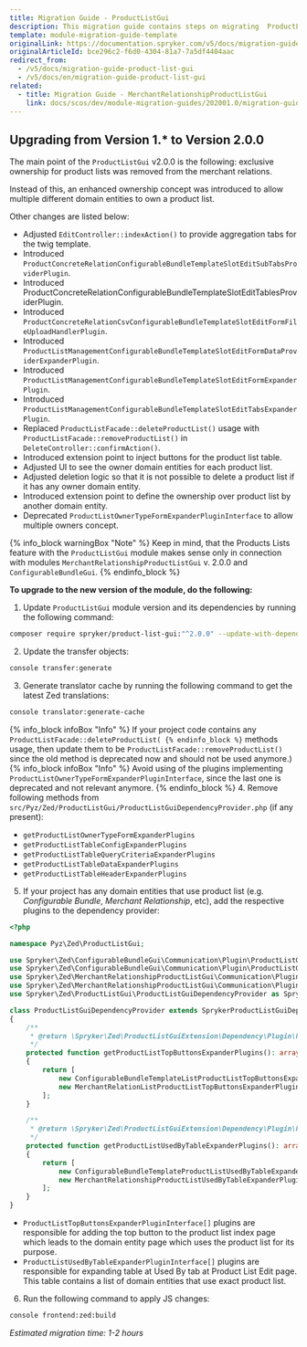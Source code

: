 ```yaml
---
title: Migration Guide - ProductListGui
description: This migration guide contains steps on migrating  ProductListGui to the major release versions.
template: module-migration-guide-template
originalLink: https://documentation.spryker.com/v5/docs/migration-guide-product-list-gui
originalArticleId: bce296c2-f6d0-4304-81a7-7a5df4404aac
redirect_from:
  - /v5/docs/migration-guide-product-list-gui
  - /v5/docs/en/migration-guide-product-list-gui
related:
  - title: Migration Guide - MerchantRelationshipProductListGui
    link: docs/scos/dev/module-migration-guides/202001.0/migration-guide-merchantrelationshipproductlistgui.html
---
```


## Upgrading from Version 1.* to Version 2.0.0
The main point of the `ProductListGui` v2.0.0 is the following: exclusive ownership for product lists was removed from the merchant relations.

Instead of this, an enhanced ownership concept was introduced to allow multiple different domain entities to own a product list.

Other changes are listed below:

* Adjusted `EditController::indexAction()` to provide aggregation tabs for the twig template.
* Introduced `ProductConcreteRelationConfigurableBundleTemplateSlotEditSubTabsProviderPlugin`.
* Introduced ProductConcreteRelationConfigurableBundleTemplateSlotEditTablesProviderPlugin.
* Introduced `ProductConcreteRelationCsvConfigurableBundleTemplateSlotEditFormFileUploadHandlerPlugin`.
* Introduced `ProductListManagementConfigurableBundleTemplateSlotEditFormDataProviderExpanderPlugin`.
* Introduced `ProductListManagementConfigurableBundleTemplateSlotEditFormExpanderPlugin`.
* Introduced `ProductListManagementConfigurableBundleTemplateSlotEditTabsExpanderPlugin`.
* Replaced `ProductListFacade::deleteProductList()` usage with `ProductListFacade::removeProductList()` in `DeleteController::confirmAction()`.
* Introduced extension point to inject buttons for the product list table.
* Adjusted UI to see the owner domain entities for each product list.
* Adjusted deletion logic so that it is not possible to delete a product list if it has any owner domain entity.
* Introduced extension point to define the ownership over product list by another domain entity.
* Deprecated `ProductListOwnerTypeFormExpanderPluginInterface` to allow multiple owners concept.

{% info_block warningBox "Note" %}
Keep in mind, that the Products Lists feature with the `ProductListGui` module makes sense only in connection with modules `MerchantRelationshipProductListGui` v. 2.0.0 and `ConfigurableBundleGui`.
{% endinfo_block %}

**To upgrade to the new version of the module, do the following:**

1. Update `ProductListGui` module version and its dependencies by running the following command:
```bash
composer require spryker/product-list-gui:"^2.0.0" --update-with-dependencies
```
2. Update the transfer objects:
```bash
console transfer:generate
```
3. Generate translator cache by running the following command to get the latest Zed translations:
```bash
console translator:generate-cache
```
{% info_block infoBox "Info" %}
If your project code contains any `ProductListFacade::deleteProductList(
{% endinfo_block %}` methods usage, then update them to be `ProductListFacade::removeProductList()` since the old method is deprecated now and should not be used anymore.)
{% info_block infoBox "Info" %}
Avoid using of the plugins implementing `ProductListOwnerTypeFormExpanderPluginInterface`, since the last one is deprecated and not relevant anymore.
{% endinfo_block %}
4. Remove following methods from `src/Pyz/Zed/ProductListGui/ProductListGuiDependencyProvider.php` (if any present):

* `getProductListOwnerTypeFormExpanderPlugins`
* `getProductListTableConfigExpanderPlugins`
* `getProductListTableQueryCriteriaExpanderPlugins`
* `getProductListTableDataExpanderPlugins`
* `getProductListTableHeaderExpanderPlugins`

5.  If your project has any domain entities that use product list (e.g. *Configurable Bundle*, *Merchant Relationship*, etc), add the respective plugins to the dependency provider:
```php
<?php

namespace Pyz\Zed\ProductListGui;

use Spryker\Zed\ConfigurableBundleGui\Communication\Plugin\ProductListGui\ConfigurableBundleTemplateListProductListTopButtonsExpanderPlugin;
use Spryker\Zed\ConfigurableBundleGui\Communication\Plugin\ProductListGui\ConfigurableBundleTemplateProductListUsedByTableExpanderPlugin;
use Spryker\Zed\MerchantRelationshipProductListGui\Communication\Plugin\ProductListGui\MerchantRelationListProductListTopButtonsExpanderPlugin;
use Spryker\Zed\MerchantRelationshipProductListGui\Communication\Plugin\ProductListGui\MerchantRelationshipProductListUsedByTableExpanderPlugin;
use Spryker\Zed\ProductListGui\ProductListGuiDependencyProvider as SprykerProductListGuiDependencyProvider;

class ProductListGuiDependencyProvider extends SprykerProductListGuiDependencyProvider
{
    /**
     * @return \Spryker\Zed\ProductListGuiExtension\Dependency\Plugin\ProductListTopButtonsExpanderPluginInterface[]
     */
    protected function getProductListTopButtonsExpanderPlugins(): array
    {
        return [
            new ConfigurableBundleTemplateListProductListTopButtonsExpanderPlugin(),
            new MerchantRelationListProductListTopButtonsExpanderPlugin(),
        ];
    }

    /**
     * @return \Spryker\Zed\ProductListGuiExtension\Dependency\Plugin\ProductListUsedByTableExpanderPluginInterface[]
     */
    protected function getProductListUsedByTableExpanderPlugins(): array
    {
        return [
            new ConfigurableBundleTemplateProductListUsedByTableExpanderPlugin(),
            new MerchantRelationshipProductListUsedByTableExpanderPlugin(),
        ];
    }
}
```

* `ProductListTopButtonsExpanderPluginInterface[]` plugins are responsible for adding the top button to the product list index page which leads to the domain entity page which uses the product list for its purpose.
* `ProductListUsedByTableExpanderPluginInterface[]` plugins are responsible for expanding table at Used By tab at Product List Edit page. This table contains a list of domain entities that use exact product list.

6. Run the following command to apply JS changes:
```bash
console frontend:zed:build
```

*Estimated migration time: 1-2 hours*

